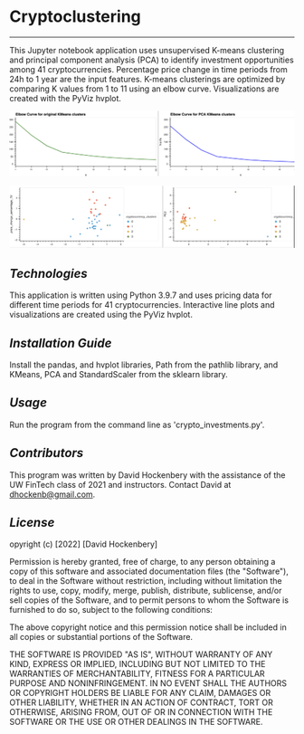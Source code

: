# Cryptoclustering


---

This Jupyter notebook application uses unsupervised K-means clustering and principal component analysis (PCA) to identify investment opportunities among 41 cryptocurrencies. Percentage price change in time periods from 24h to 1 year are the input features. K-means clusterings are optimized by comparing K values from 1 to 11 using an elbow curve. Visualizations are created with the PyViz hvplot. 

![Interactive line plots showing elbow curves for k values ranging from 1 to 11 with original data features (left) and 3 PCA components (right) ](interactive_line_plot.png)

![Interactive scatter plots showing K-means clustering on two dimensions for 41 cryptocurrencies using original data features (left) and 3 PCA components (right](interactive_scatter_plot.png)

## *Technologies*
This application is written using Python 3.9.7 and uses pricing data for different time periods for 41 cryptocurrencies. Interactive line plots and visualizations are created using the PyViz hvplot.

## *Installation Guide*
Install the pandas, and hvplot libraries, Path from the pathlib library, and KMeans, PCA and StandardScaler from the sklearn library.

## *Usage*
Run the program from the command line as 'crypto_investments.py'.

## *Contributors*
This program was written by David Hockenbery with the assistance of the UW FinTech class of 2021 and instructors. Contact David at dhockenb@gmail.com.

## *License*
opyright (c) [2022] [David Hockenbery]

Permission is hereby granted, free of charge, to any person obtaining a copy
of this software and associated documentation files (the "Software"), to deal
in the Software without restriction, including without limitation the rights
to use, copy, modify, merge, publish, distribute, sublicense, and/or sell
copies of the Software, and to permit persons to whom the Software is
furnished to do so, subject to the following conditions:

The above copyright notice and this permission notice shall be included in all
copies or substantial portions of the Software.

THE SOFTWARE IS PROVIDED "AS IS", WITHOUT WARRANTY OF ANY KIND, EXPRESS OR
IMPLIED, INCLUDING BUT NOT LIMITED TO THE WARRANTIES OF MERCHANTABILITY,
FITNESS FOR A PARTICULAR PURPOSE AND NONINFRINGEMENT. IN NO EVENT SHALL THE
AUTHORS OR COPYRIGHT HOLDERS BE LIABLE FOR ANY CLAIM, DAMAGES OR OTHER
LIABILITY, WHETHER IN AN ACTION OF CONTRACT, TORT OR OTHERWISE, ARISING FROM,
OUT OF OR IN CONNECTION WITH THE SOFTWARE OR THE USE OR OTHER DEALINGS IN THE
SOFTWARE.